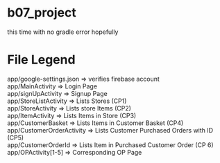 # b07_project
this time with no gradle error
hopefully
# File Legend
app/google-settings.json => verifies firebase account <br />
app/MainActivity => Login Page <br />
app/signUpActivity => Signup Page <br />
app/StoreListActivity => Lists Stores (CP1) <br />
app/StoreActivity => Lists store Items (CP2) <br />
app/ItemActivity => Lists Items in Store (CP3) <br />
app/CustomerBasket => Lists Items in Customer Basket (CP4) <br />
app/CustomerOrderActivity => Lists Customer Purchased Orders with ID (CP5) <br />
app/CustomerOrderId => Lists Item in Purchased Customer Order (CP 6) <br />
app/OPActivity[1-5] => Corresponding OP Page
